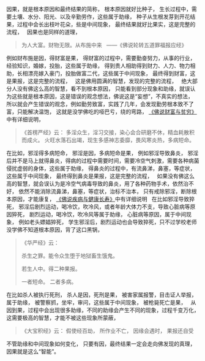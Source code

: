 因果，就是根本原因和最终结果的简称，
根本原因就好比种子，
生长过程中，需要土壤、水分、阳光、以及辛勤劳作，这些属于助缘，
种子从生根发芽到开花结果，过程中会长出枝叶花朵，些是中间现象，
最终结果就好比果实，这是完整的流程，
&nbsp;
因果也是同样的道理，
&nbsp;
> 为人大富。财物无限。从布施中来 
>  ——《佛说轮转五道罪福报应经》

例如财布施是因，得财富是果，
得财富的过程中，需要勤奋努力，从事的行业，经验知识，婚嫁，投胎，这些属于助缘，
得到贵人相助得到财力、人力、物力相助，长相漂亮嫁入豪门，投胎做富二代，这些属于中间现象，
最终得到财富，这是果报，这是完整的流程，
&nbsp;
这是佛用圆满的智慧，发现的完整的流程，
&nbsp;
绝大部分人没有佛这么高的智慧，看不到根本原因，
只能看到部分现象和助缘，就误认为这些就是根本原因，这是错误的观念想法，佛说这是“妄想”，不真实的想法，
所以就会产生错误的观念，例如勤劳致富，实践了几年，会发现勤劳根本致不了富，只能解决温饱，
这就是没学佛吃的哑巴亏，绕的弯路，
[《佛说财富与贫穷》](https://7qrbxke2v5.k.topthink.com/@kmrvnqw2lx/mulu.html)中有详细说明，
&nbsp;
> 《首楞严经》云： 
> 多淫众生，淫习交接，染心会合研磨不休，精血耗散积而成火。 
> 火旺水落石出竭，现生多感神志委靡，畏风寒炎热，多病短命。

在比如，邪淫得多病短命，
邪淫是因，多病短命是果，
例如邪淫导致鼻炎，
邪淫后并不是马上就得鼻炎，得病的过程中需要时间，需要冷空气刺激，需要各种病菌侵扰虚弱的身体，这些属于助缘，
得鼻炎的过程中，有流鼻涕，鼻塞，等症状，这些属于中间现象，
最终得到鼻炎是果报，这是完整的流程，
&nbsp;
如果没有佛这么高的智慧，就会误认为是冷空气病毒导致的鼻炎，用了各种药物手术，依然治不好，
依然不能消除流鼻涕，鼻塞，等症状，治标不治本，
只有戒除邪淫，断除根本原因，才能康复，
[《佛说疾病与健康长寿》](https://7qrbxke2v5.k.topthink.com/@ogr85b1re1/mulu.html)中有详细说明
&nbsp;
在比如邪淫导致猝死，
邪淫后剧烈运动，喝冷饮，吹冷风，或者年龄大体力不支，导致心脏病等原因猝死，
剧烈运动，喝冷饮，吹冷风等属于助缘，
心脏病等原因，属于中间现象，
例如老头嫖娼猝死，
学生邪淫后，剧烈运动也会导致猝死，只不过学校老师没学佛不知道根本原因，背了这口黑锅，
&nbsp;
> 《华严经》云：
> 
> 杀生之罪。能令众生堕于地狱畜生饿鬼。
> 
> 若生人中。得二种果报。
> 
> 一者短命。
> 二者多病。 

在比如杀人被执行死刑，
杀人是因，死刑是果，
被害家属报警，目击证人举报，属于助缘，
被警察抓，坐牢，审问，这些属于中间现象，
被枪毙死亡是果，
&nbsp;
从因到果，过程中会出现很多助缘，不同的助缘会产生不同的现象，过程千变万化，
这需要极高的智慧，才能不被这些现象所蒙蔽，
&nbsp;
> 《大宝积经》云： 
> 假使经百劫， 所作业不亡， 
> 因缘会遇时， 果报还自受

不管助缘和中间现象如何变化，
只要有因，最终结果一定会走向佛发现的真理，因果就是这么“智能”。




